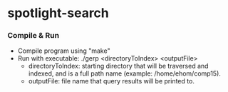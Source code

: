 # spotlight-search

### Compile & Run
* Compile program using "make"
* Run with executable: ./gerp \<directoryToIndex\> \<outputFile\>
  * directoryToIndex: starting directory that will be traversed and indexed, and is a full path name (example: /home/ehom/comp15).
  * outputFile: file name that query results will be printed to.
